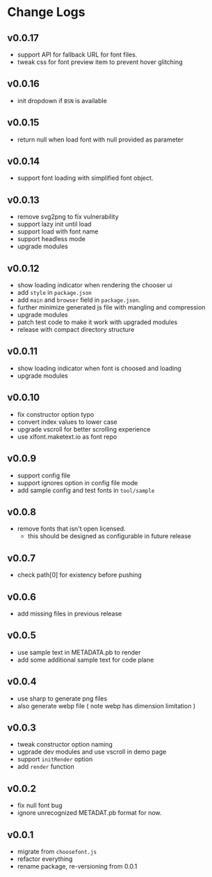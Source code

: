 # Change Logs

## v0.0.17

 - support API for fallback URL for font files.
 - tweak css for font preview item to prevent hover glitching


## v0.0.16

 - init dropdown if `BSN` is available


## v0.0.15

 - return null when load font with null provided as parameter


## v0.0.14

 - support font loading with simplified font object.


## v0.0.13

 - remove svg2png to fix vulnerability
 - support lazy init until load
 - support load with font name
 - support headless mode
 - upgrade modules


## v0.0.12

 - show loading indicator when rendering the chooser ui
 - add `style` in `package.json`
 - add `main` and `browser` field in `package.json`.
 - further minimize generated js file with mangling and compression
 - upgrade modules
 - patch test code to make it work with upgraded modules
 - release with compact directory structure


## v0.0.11

 - show loading indicator when font is choosed and loading
 - upgrade modules


## v0.0.10

 - fix constructor option typo
 - convert index values to lower case
 - upgrade vscroll for better scrolling experience
 - use xlfont.maketext.io as font repo


## v0.0.9

 - support config file
 - support ignores option in config file mode
 - add sample config and test fonts in `tool/sample`


## v0.0.8

 - remove fonts that isn't open licensed.
   - this should be designed as configurable in future release


## v0.0.7

 - check path[0] for existency before pushing


## v0.0.6

 - add missing files in previous release


## v0.0.5

 - use sample text in METADATA.pb to render
 - add some additional sample text for code plane


## v0.0.4

 - use sharp to generate png files
 - also generate webp file ( note webp has dimension limitation )


## v0.0.3

 - tweak constructor option naming
 - ugprade dev modules and use vscroll in demo page
 - support `initRender` option
 - add `render` function


## v0.0.2

 - fix null font bug
 - ignore unrecognized METADAT.pb format for now.


## v0.0.1

 - migrate from `choosefont.js`
 - refactor everything
 - rename package, re-versioning from 0.0.1
